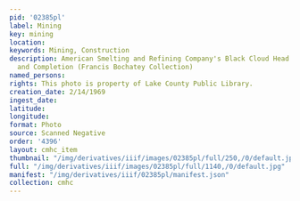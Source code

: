 ```yaml
---
pid: '02385pl'
label: Mining
key: mining
location: 
keywords: Mining, Construction
description: American Smelting and Refining Company's Black Cloud Head Frame Construction
  and Completion (Francis Bochatey Collection)
named_persons: 
rights: This photo is property of Lake County Public Library.
creation_date: 2/14/1969
ingest_date: 
latitude: 
longitude: 
format: Photo
source: Scanned Negative
order: '4396'
layout: cmhc_item
thumbnail: "/img/derivatives/iiif/images/02385pl/full/250,/0/default.jpg"
full: "/img/derivatives/iiif/images/02385pl/full/1140,/0/default.jpg"
manifest: "/img/derivatives/iiif/02385pl/manifest.json"
collection: cmhc
---
```


